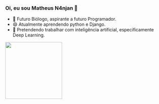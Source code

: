 ### Oi, eu sou Matheus N4njan 👋

- 🌱 Futuro Biólogo, aspirante a futuro Programador.
- 😄 Atualmente aprendendo python e Django. 
- 🤖 Pretendendo trabalhar com inteligência artificial, especificamente Deep Learning.
 <div align="left">
  <a href="https://github.com/n4njan">
  <img height="180em" src="https://github-readme-stats.vercel.app/api?username=n4njan&show_icons=true&theme=dracula&include_all_commits=true&count_private=true"/>
  

  
